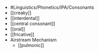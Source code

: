 - #Linguistics/Phonetics/IPA/Consonants
- [[creaky]]
- [[interdental]]
- [[central consonant]]
- [[oral]]
- [[fricative]]
- Airstream Mechanism
	- [[pulmonic]]